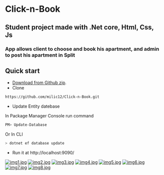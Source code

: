 # Click-n-Book

## Student project made with .Net core, Html, Css, Js
### App allows client to choose and book his apartment, and admin to post his apartment in Split

## Quick start

- [Download from Github zip](https://github.com/milic12/Click-n-Book/archive/front-end-final.zip).
- Clone
```bash
https://github.com/milic12/Click-n-Book.git
```
- Update Entity datebase
 
In Package Manager Console run command
```bash
PM> Update-Database 
```
Or In CLI
```bash
> dotnet ef database update 
```
- Run it at http://localhost:9090/


[![img1.jpg](https://i.postimg.cc/QdrzWKMD/img1.jpg)](https://postimg.cc/w702CvJ4)
[![img2.jpg](https://i.postimg.cc/nzMStv34/img2.jpg)](https://postimg.cc/dkPj2TP3)
[![img3.jpg](https://i.postimg.cc/gJ5Scn7f/img3.jpg)](https://postimg.cc/sQY9wDsc)
[![img4.jpg](https://i.postimg.cc/JhrdpwJd/img4.jpg)](https://postimg.cc/gx7D0Tgv)
[![img5.jpg](https://i.postimg.cc/BZkk4V9X/img5.jpg)](https://postimg.cc/WtmX7S4v)
[![img6.jpg](https://i.postimg.cc/dtCX1jwn/img6.jpg)](https://postimg.cc/MvWt3Rcj)
[![img7.jpg](https://i.postimg.cc/QMfYP6JN/img7.jpg)](https://postimg.cc/gw6KLH71)
[![img8.jpg](https://i.postimg.cc/MpbF0ZcQ/img8.jpg)](https://postimg.cc/w1M2gpQq)
